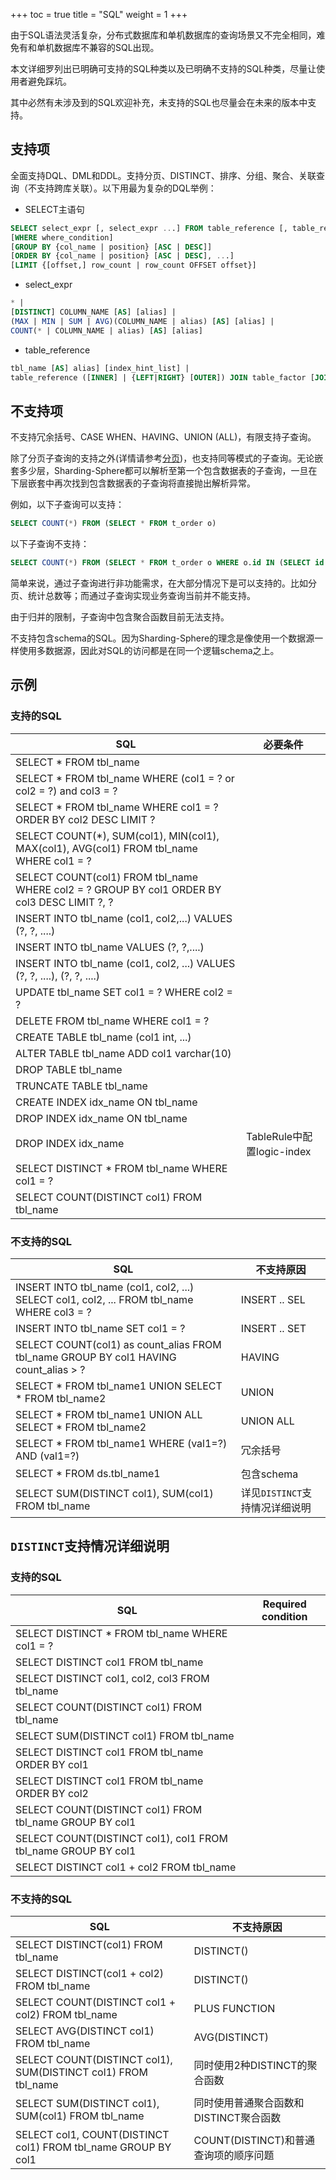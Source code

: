 +++
toc = true
title = "SQL"
weight = 1
+++

由于SQL语法灵活复杂，分布式数据库和单机数据库的查询场景又不完全相同，难免有和单机数据库不兼容的SQL出现。

本文详细罗列出已明确可支持的SQL种类以及已明确不支持的SQL种类，尽量让使用者避免踩坑。

其中必然有未涉及到的SQL欢迎补充，未支持的SQL也尽量会在未来的版本中支持。

## 支持项

全面支持DQL、DML和DDL。支持分页、DISTINCT、排序、分组、聚合、关联查询（不支持跨库关联）。以下用最为复杂的DQL举例：

- SELECT主语句

```sql
SELECT select_expr [, select_expr ...] FROM table_reference [, table_reference ...]
[WHERE where_condition] 
[GROUP BY {col_name | position} [ASC | DESC]] 
[ORDER BY {col_name | position} [ASC | DESC], ...] 
[LIMIT {[offset,] row_count | row_count OFFSET offset}]
```

- select_expr

```sql
* | 
[DISTINCT] COLUMN_NAME [AS] [alias] | 
(MAX | MIN | SUM | AVG)(COLUMN_NAME | alias) [AS] [alias] | 
COUNT(* | COLUMN_NAME | alias) [AS] [alias]
```

- table_reference

```sql
tbl_name [AS] alias] [index_hint_list] | 
table_reference ([INNER] | {LEFT|RIGHT} [OUTER]) JOIN table_factor [JOIN ON conditional_expr | USING (column_list)] | 
```

## 不支持项

不支持冗余括号、CASE WHEN、HAVING、UNION (ALL)，有限支持子查询。

除了分页子查询的支持之外(详情请参考[分页](/cn/features/sharding/usage-standard/pagination))，也支持同等模式的子查询。无论嵌套多少层，Sharding-Sphere都可以解析至第一个包含数据表的子查询，一旦在下层嵌套中再次找到包含数据表的子查询将直接抛出解析异常。

例如，以下子查询可以支持：

```sql
SELECT COUNT(*) FROM (SELECT * FROM t_order o)
```

以下子查询不支持：

```sql
SELECT COUNT(*) FROM (SELECT * FROM t_order o WHERE o.id IN (SELECT id FROM t_order WHERE status = ?))
```

简单来说，通过子查询进行非功能需求，在大部分情况下是可以支持的。比如分页、统计总数等；而通过子查询实现业务查询当前并不能支持。

由于归并的限制，子查询中包含聚合函数目前无法支持。

不支持包含schema的SQL。因为Sharding-Sphere的理念是像使用一个数据源一样使用多数据源，因此对SQL的访问都是在同一个逻辑schema之上。

## 示例

### 支持的SQL

| SQL                                                                                         | 必要条件                    |
| ------------------------------------------------------------------------------------------- | -------------------------- |
| SELECT * FROM tbl_name                                                                      |                            |
| SELECT * FROM tbl_name WHERE (col1 = ? or col2 = ?) and col3 = ?                            |                            |
| SELECT * FROM tbl_name WHERE col1 = ? ORDER BY col2 DESC LIMIT ?                            |                            |
| SELECT COUNT(*), SUM(col1), MIN(col1), MAX(col1), AVG(col1) FROM tbl_name WHERE col1 = ?    |                            |
| SELECT COUNT(col1) FROM tbl_name WHERE col2 = ? GROUP BY col1 ORDER BY col3 DESC LIMIT ?, ? |                            |
| INSERT INTO tbl_name (col1, col2,...) VALUES (?, ?, ....)                                   |                            |
| INSERT INTO tbl_name VALUES (?, ?,....)                                                     |                            |
| INSERT INTO tbl_name (col1, col2, ...) VALUES (?, ?, ....), (?, ?, ....)                    |                            |
| UPDATE tbl_name SET col1 = ? WHERE col2 = ?                                                 |                            |
| DELETE FROM tbl_name WHERE col1 = ?                                                         |                            |
| CREATE TABLE tbl_name (col1 int, ...)                                                       |                            |
| ALTER TABLE tbl_name ADD col1 varchar(10)                                                   |                            |
| DROP TABLE tbl_name                                                                         |                            |
| TRUNCATE TABLE tbl_name                                                                     |                            |
| CREATE INDEX idx_name ON tbl_name                                                           |                            |
| DROP INDEX idx_name ON tbl_name                                                             |                            |
| DROP INDEX idx_name                                                                         |  TableRule中配置logic-index |
| SELECT DISTINCT * FROM tbl_name WHERE col1 = ?                                              |                            |
| SELECT COUNT(DISTINCT col1) FROM tbl_name                                                   |                            |

### 不支持的SQL

| SQL                                                                                         | 不支持原因                        |  
| ------------------------------------------------------------------------------------------- |--------------------------------- |                    
| INSERT INTO tbl_name (col1, col2, ...) SELECT col1, col2, ... FROM tbl_name WHERE col3 = ?  | INSERT .. SEL                    |
| INSERT INTO tbl_name SET col1 = ?                                                           | INSERT .. SET                    |
| SELECT COUNT(col1) as count_alias FROM tbl_name GROUP BY col1 HAVING count_alias > ?        | HAVING                           |
| SELECT * FROM tbl_name1 UNION SELECT * FROM tbl_name2                                       | UNION                            |
| SELECT * FROM tbl_name1 UNION ALL SELECT * FROM tbl_name2                                   | UNION ALL                        |
| SELECT * FROM tbl_name1 WHERE (val1=?) AND (val1=?)                                         | 冗余括号                          |
| SELECT * FROM ds.tbl_name1                                                                  | 包含schema                        | 
| SELECT SUM(DISTINCT col1), SUM(col1) FROM tbl_name                                          | 详见`DISTINCT`支持情况详细说明      |

## `DISTINCT`支持情况详细说明

### 支持的SQL

| SQL                                                                                         | Required condition                  |
| ------------------------------------------------------------------------------------------- | ----------------------------------- |
| SELECT DISTINCT * FROM tbl_name WHERE col1 = ?                                              |                                     |
| SELECT DISTINCT col1 FROM tbl_name                                                          |                                     |
| SELECT DISTINCT col1, col2, col3 FROM tbl_name                                              |                                     |
| SELECT COUNT(DISTINCT col1) FROM tbl_name                                                   |                                     |
| SELECT SUM(DISTINCT col1) FROM tbl_name                                                     |                                     |
| SELECT DISTINCT col1 FROM tbl_name ORDER BY col1                                            |                                     |
| SELECT DISTINCT col1 FROM tbl_name ORDER BY col2                                            |                                     |
| SELECT COUNT(DISTINCT col1) FROM tbl_name GROUP BY col1                                     |                                     |
| SELECT COUNT(DISTINCT col1), col1 FROM tbl_name GROUP BY col1                               |                                     |
| SELECT DISTINCT col1 + col2 FROM tbl_name                                                   |                                     |

### 不支持的SQL

| SQL                                                                                         | 不支持原因                         |
| ------------------------------------------------------------------------------------------- |--------------------------------- |
| SELECT DISTINCT(col1) FROM tbl_name                                                         | DISTINCT()                       |
| SELECT DISTINCT(col1 + col2) FROM tbl_name                                                  | DISTINCT()                       |
| SELECT COUNT(DISTINCT col1 + col2) FROM tbl_name                                            | PLUS FUNCTION                    |
| SELECT AVG(DISTINCT col1) FROM tbl_name                                                     | AVG(DISTINCT)                    |
| SELECT COUNT(DISTINCT col1), SUM(DISTINCT col1) FROM tbl_name                               | 同时使用2种DISTINCT的聚合函数       |
| SELECT SUM(DISTINCT col1), SUM(col1) FROM tbl_name                                          | 同时使用普通聚合函数和DISTINCT聚合函数|
| SELECT col1, COUNT(DISTINCT col1) FROM tbl_name GROUP BY col1                               | COUNT(DISTINCT)和普通查询项的顺序问题|
